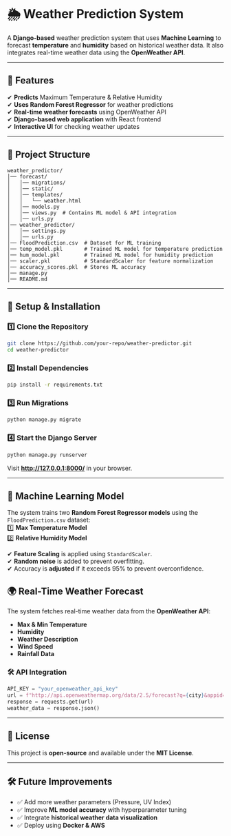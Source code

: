  

# **🌦 Weather Prediction System**  

A **Django-based** weather prediction system that uses **Machine Learning** to forecast **temperature** and **humidity** based on historical weather data. It also integrates real-time weather data using the **OpenWeather API**.  

---

## **🚀 Features**
✔ **Predicts** Maximum Temperature & Relative Humidity  
✔ **Uses Random Forest Regressor** for weather predictions  
✔ **Real-time weather forecasts** using OpenWeather API  
✔ **Django-based web application** with React frontend  
✔ **Interactive UI** for checking weather updates  

---

## **📂 Project Structure**
```
weather_predictor/
│── forecast/
│   │── migrations/
│   │── static/
│   │── templates/
│   │   └── weather.html
│   │── models.py
│   │── views.py  # Contains ML model & API integration
│   │── urls.py
│── weather_predictor/
│   │── settings.py
│   │── urls.py
│── FloodPrediction.csv  # Dataset for ML training
│── temp_model.pkl       # Trained ML model for temperature prediction
│── hum_model.pkl        # Trained ML model for humidity prediction
│── scaler.pkl           # StandardScaler for feature normalization
│── accuracy_scores.pkl  # Stores ML accuracy
│── manage.py
│── README.md
```

---

## **🔧 Setup & Installation**
### **1️⃣ Clone the Repository**
```bash
git clone https://github.com/your-repo/weather-predictor.git
cd weather-predictor
```

### **2️⃣ Install Dependencies**
```bash
pip install -r requirements.txt
```

### **3️⃣ Run Migrations**
```bash
python manage.py migrate
```

### **4️⃣ Start the Django Server**
```bash
python manage.py runserver
```
Visit **http://127.0.0.1:8000/** in your browser.

---

## **🧠 Machine Learning Model**
The system trains two **Random Forest Regressor models** using the `FloodPrediction.csv` dataset:  
1️⃣ **Max Temperature Model**  
2️⃣ **Relative Humidity Model**  

✔ **Feature Scaling** is applied using `StandardScaler`.  
✔ **Random noise** is added to prevent overfitting.  
✔ Accuracy is **adjusted** if it exceeds 95% to prevent overconfidence.  


## **🌍 Real-Time Weather Forecast**
The system fetches real-time weather data from the **OpenWeather API**:
- **Max & Min Temperature**
- **Humidity**
- **Weather Description**
- **Wind Speed**
- **Rainfall Data**

### **🛠 API Integration**
```python
API_KEY = "your_openweather_api_key"
url = f"http://api.openweathermap.org/data/2.5/forecast?q={city}&appid={API_KEY}&units=metric"
response = requests.get(url)
weather_data = response.json()
```

---

## **📜 License**
This project is **open-source** and available under the **MIT License**.

---

## **🛠 Future Improvements**
- ✅ Add more weather parameters (Pressure, UV Index)  
- ✅ Improve **ML model accuracy** with hyperparameter tuning  
- ✅ Integrate **historical weather data visualization**  
- ✅ Deploy using **Docker & AWS**  


